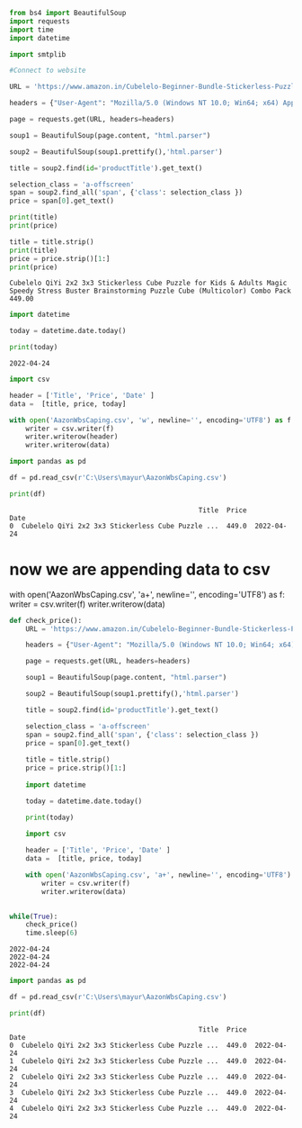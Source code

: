 ```python
from bs4 import BeautifulSoup
import requests
import time
import datetime

import smtplib
```


```python
#Connect to website

URL = 'https://www.amazon.in/Cubelelo-Beginner-Bundle-Stickerless-Puzzle/dp/B08CKQ9GJT/ref=zg_bs_1378471031_1/260-9938762-6907547?pd_rd_i=B08GHCPJ69&th=1'

headers = {"User-Agent": "Mozilla/5.0 (Windows NT 10.0; Win64; x64) AppleWebKit/537.36 (KHTML, like Gecko) Chrome/100.0.4896.127 Safari/537.36", "Accept-Encoding":"gzip, deflate", "Accept":"text/html,application/xhtml+xml,application/xml;q=0.9,*/*;q=0.8", "DNT":"1","Connection":"close", "Upgrade-Insecure-Requests":"1"}

page = requests.get(URL, headers=headers)

soup1 = BeautifulSoup(page.content, "html.parser")

soup2 = BeautifulSoup(soup1.prettify(),'html.parser')

title = soup2.find(id='productTitle').get_text()

selection_class = 'a-offscreen'
span = soup2.find_all('span', {'class': selection_class })
price = span[0].get_text()

print(title)
print(price)
```


```python
title = title.strip()
print(title)
price = price.strip()[1:]
print(price)
```

    Cubelelo QiYi 2x2 3x3 Stickerless Cube Puzzle for Kids & Adults Magic Speedy Stress Buster Brainstorming Puzzle Cube (Multicolor) Combo Pack
    449.00
    


```python
import datetime

today = datetime.date.today()

print(today)
```

    2022-04-24
    


```python
import csv

header = ['Title', 'Price', 'Date' ]
data =  [title, price, today]

with open('AazonWbsCaping.csv', 'w', newline='', encoding='UTF8') as f:
    writer = csv.writer(f)
    writer.writerow(header)
    writer.writerow(data)
```


```python
import pandas as pd

df = pd.read_csv(r'C:\Users\mayur\AazonWbsCaping.csv')

print(df)
```

                                                   Title  Price        Date
    0  Cubelelo QiYi 2x2 3x3 Stickerless Cube Puzzle ...  449.0  2022-04-24
    

# now we are appending data to csv

with open('AazonWbsCaping.csv', 'a+', newline='', encoding='UTF8') as f:
    writer = csv.writer(f)
    writer.writerow(data)


```python
def check_price():
    URL = 'https://www.amazon.in/Cubelelo-Beginner-Bundle-Stickerless-Puzzle/dp/B08CKQ9GJT/ref=zg_bs_1378471031_1/260-9938762-6907547?pd_rd_i=B08GHCPJ69&th=1'

    headers = {"User-Agent": "Mozilla/5.0 (Windows NT 10.0; Win64; x64) AppleWebKit/537.36 (KHTML, like Gecko) Chrome/100.0.4896.127 Safari/537.36", "Accept-Encoding":"gzip, deflate", "Accept":"text/html,application/xhtml+xml,application/xml;q=0.9,*/*;q=0.8", "DNT":"1","Connection":"close", "Upgrade-Insecure-Requests":"1"}

    page = requests.get(URL, headers=headers)

    soup1 = BeautifulSoup(page.content, "html.parser")

    soup2 = BeautifulSoup(soup1.prettify(),'html.parser')

    title = soup2.find(id='productTitle').get_text()

    selection_class = 'a-offscreen'
    span = soup2.find_all('span', {'class': selection_class })
    price = span[0].get_text()
    
    title = title.strip()
    price = price.strip()[1:]
    
    import datetime

    today = datetime.date.today()

    print(today)
    
    import csv

    header = ['Title', 'Price', 'Date' ]
    data =  [title, price, today]

    with open('AazonWbsCaping.csv', 'a+', newline='', encoding='UTF8') as f:
        writer = csv.writer(f)
        writer.writerow(data)
    
```


```python
while(True):
    check_price()
    time.sleep(6)
```

    2022-04-24
    2022-04-24
    2022-04-24
    


    



```python
import pandas as pd

df = pd.read_csv(r'C:\Users\mayur\AazonWbsCaping.csv')

print(df)
```

                                                   Title  Price        Date
    0  Cubelelo QiYi 2x2 3x3 Stickerless Cube Puzzle ...  449.0  2022-04-24
    1  Cubelelo QiYi 2x2 3x3 Stickerless Cube Puzzle ...  449.0  2022-04-24
    2  Cubelelo QiYi 2x2 3x3 Stickerless Cube Puzzle ...  449.0  2022-04-24
    3  Cubelelo QiYi 2x2 3x3 Stickerless Cube Puzzle ...  449.0  2022-04-24
    4  Cubelelo QiYi 2x2 3x3 Stickerless Cube Puzzle ...  449.0  2022-04-24
    


```python

```


```python

```


```python

```


```python

```
